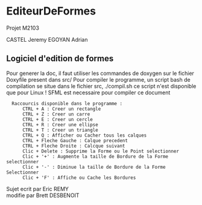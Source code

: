 # EditeurDeFormes
Projet M2103

CASTEL Jeremy
    EGOYAN Adrian

Logiciel d'edition de formes
----------------------------
Pour generer la doc, il faut utiliser les commandes de doxygen sur le fichier Doxyfile present dans src/
	  Pour compiler le programme, un script bash de compilation se situe dans le fichier src, ./compil.sh ce script n'est disponible que pour Linux
	  ! SFML est necessaire pour compiler ce document

	  
      Raccourcis disponible dans le programme :
          CTRL + A : Creer un rectangle
          CTRL + Z : Creer un carre
          CTRL + E : Creer un cercle
          CTRL + R : Creer une ellipse
          CTRL + T : Creer un triangle
          CTRL + Q : Afficher ou Cacher tous les calques
          CTRL + Fleche Gauche : Calque precedent
          CTRL + Fleche Droite : Calcque suivant
          Clic + Delete : Supprime la Forme ou le Point selectionner
          Clic + '+' : Augmente la taille de Bordure de la Forme selectionner
          Clic + '-' : Diminue la taille de Bordure de la Forme Selectionner
          Clic + 'F' : Affiche ou Cache les Bordures
	  

Sujet ecrit par Eric REMY  
	  modifie par Brett DESBENOIT